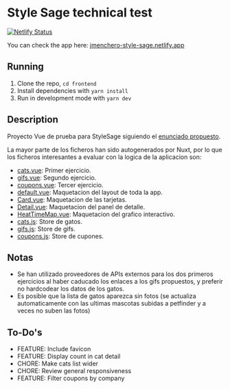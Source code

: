 # Style Sage technical test

[![Netlify Status](https://api.netlify.com/api/v1/badges/85eb6180-0860-4ea1-b5d5-2db8ccde40ac/deploy-status)](https://app.netlify.com/sites/cocky-hugle-c98385/deploys)

You can check the app here: [jmenchero-style-sage.netlify.app](https://jmenchero-style-sage.netlify.app/)

## Running

1. Clone the repo, `cd frontend`
2. Install dependencies with `yarn install`
3. Run in development mode with `yarn dev`

## Description

Proyecto Vue de prueba para StyleSage siguiendo el [enunciado propuesto](resources/enunciado.pdf).

La mayor parte de los ficheros han sido autogenerados por Nuxt, por lo que los ficheros interesantes a evaluar con la logica de la aplicacion son:

- [cats.vue](frontend/pages/cats.vue): Primer ejercicio.
- [gifs.vue](frontend/pages/gifs.vue): Segundo ejercicio.
- [coupons.vue](frontend/pages/coupons.vue): Tercer ejercicio.
- [default.vue](frontend/layouts/default.vue): Maquetacion del layout de toda la app.
- [Card.vue](frontend/components/Card.vue): Maquetacion de las tarjetas.
- [Detail.vue](frontend/components/Detail.vue): Maquetacion del panel de detalle.
- [HeatTimeMap.vue](frontend/components/HeatTimeMap.vue): Maquetacion del grafico interactivo.
- [cats.js](frontend/store/cats.js): Store de gatos.
- [gifs.js](frontend/store/gifs.js): Store de gifs.
- [coupons.js](frontend/store/coupons.js): Store de cupones.

## Notas
* Se han utilizado proveedores de APIs externos para los dos primeros ejercicios al haber caducado los enlaces a los gifs propuestos, y preferir no hardcodear los datos de los gatos.
* Es posible que la lista de gatos aparezca sin fotos (se actualiza automaticamente con las ultimas mascotas subidas a petfinder y a veces no suben las fotos)

## To-Do's
- FEATURE: Include favicon
- FEATURE: Display count in cat detail
- CHORE: Make cats list wider
- CHORE: Review general responsiveness
- FEATURE: Filter coupons by company
